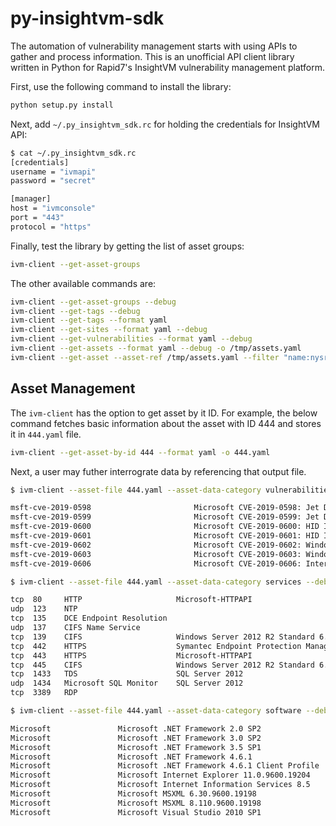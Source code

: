 # py-insightvm-sdk

The automation of vulnerability management starts with using APIs to
gather and process information. This is an unofficial API client
library written in Python for Rapid7's InsightVM vulnerability
management platform.

First, use the following command to install the library:

```bash
python setup.py install
```

Next, add `~/.py_insightvm_sdk.rc` for holding the credentials for InsightVM API:

```bash
$ cat ~/.py_insightvm_sdk.rc
[credentials]
username = "ivmapi"
password = "secret"

[manager]
host = "ivmconsole"
port = "443"
protocol = "https"
```

Finally, test the library by getting the list of asset groups:

```bash
ivm-client --get-asset-groups
```

The other available commands are:

```bash
ivm-client --get-asset-groups --debug
ivm-client --get-tags --debug
ivm-client --get-tags --format yaml
ivm-client --get-sites --format yaml --debug
ivm-client --get-vulnerabilities --format yaml --debug
ivm-client --get-assets --format yaml --debug -o /tmp/assets.yaml
ivm-client --get-asset --asset-ref /tmp/assets.yaml --filter "name:nysrv1" --format yaml --debug
```

## Asset Management

The `ivm-client` has the option to get asset by it ID. For example, the below
command fetches basic information about the asset with ID 444 and stores it
in `444.yaml` file.

```bash
ivm-client --get-asset-by-id 444 --format yaml -o 444.yaml
```

Next, a user may futher interrograte data by referencing that output file.

```bash
$ ivm-client --asset-file 444.yaml --asset-data-category vulnerabilities --debug | column -t -s";"

msft-cve-2019-0598                       Microsoft CVE-2019-0598: Jet Database Engine Remote Code Execution Vulnerability                      2019-02-12
msft-cve-2019-0599                       Microsoft CVE-2019-0599: Jet Database Engine Remote Code Execution Vulnerability                      2019-02-12
msft-cve-2019-0600                       Microsoft CVE-2019-0600: HID Information Disclosure Vulnerability                                     2019-02-12
msft-cve-2019-0601                       Microsoft CVE-2019-0601: HID Information Disclosure Vulnerability                                     2019-02-12
msft-cve-2019-0602                       Microsoft CVE-2019-0602: Windows GDI Information Disclosure Vulnerability                             2019-02-12
msft-cve-2019-0603                       Microsoft CVE-2019-0603: Windows Deployment Services TFTP Server Remote Code Execution Vulnerability  2019-03-12
msft-cve-2019-0606                       Microsoft CVE-2019-0606: Internet Explorer Memory Corruption Vulnerability                            2019-02-12

$ ivm-client --asset-file 444.yaml --asset-data-category services --debug | column -t -s";"

tcp  80     HTTP                     Microsoft-HTTPAPI
udp  123    NTP
tcp  135    DCE Endpoint Resolution
udp  137    CIFS Name Service
tcp  139    CIFS                     Windows Server 2012 R2 Standard 6.3
tcp  442    HTTPS                    Symantec Endpoint Protection Manager
tcp  443    HTTPS                    Microsoft-HTTPAPI
tcp  445    CIFS                     Windows Server 2012 R2 Standard 6.3
tcp  1433   TDS                      SQL Server 2012
udp  1434   Microsoft SQL Monitor    SQL Server 2012
tcp  3389   RDP

$ ivm-client --asset-file 444.yaml --asset-data-category software --debug | column -t -s";"

Microsoft               Microsoft .NET Framework 2.0 SP2                                            SP2
Microsoft               Microsoft .NET Framework 3.0 SP2                                            SP2
Microsoft               Microsoft .NET Framework 3.5 SP1                                            SP1
Microsoft               Microsoft .NET Framework 4.6.1
Microsoft               Microsoft .NET Framework 4.6.1 Client Profile
Microsoft               Microsoft Internet Explorer 11.0.9600.19204                                 11.0.9600.19204
Microsoft               Microsoft Internet Information Services 8.5                                 8.5
Microsoft               Microsoft MSXML 6.30.9600.19198                                             6.30.9600.19198
Microsoft               Microsoft MSXML 8.110.9600.19198                                            8.110.9600.19198
Microsoft               Microsoft Visual Studio 2010 SP1                                            SP1
```
